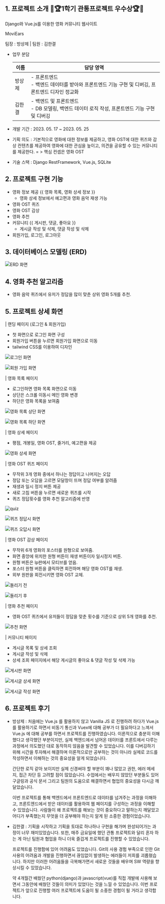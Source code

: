 ## 1. 프로젝트 소개 🎉🏆1학기 관통프로젝트 우수상🏆🎉

Django와 Vue.js를 이용한 영화 커뮤니티 웹사이트

MoviEars

팀장 : 방상제 | 팀원 : 김한결

- 업무 분담

  | 이름   | 담당 영역                                                                                           |
  | ------ | --------------------------------------------------------------------------------------------------- |
  | 방상제 | - 프론트엔드 <br> - 백엔드 데이터를 받아와 프론트엔드 기능 구현 및 디버깅, 프론트엔드 디자인 정교화 |
  | 김한결 | - 백엔드 및 프론트엔드 <br> - DB 모델링, 백엔드 데이터 로직 작성, 프론트엔드 기능 구현 및 디버깅    |

- 개발 기간 : 2023. 05. 17 ~ 2023. 05. 25

- 기획 의도 : 기본적으로 영화에 대한 정보를 제공하고, 영화 OST에 대한 퀴즈와 감상 컨텐츠를 제공하여 영화에 대한 관심을 높이고, 의견을 공유할 수 있는 커뮤니티를 제공한다.
  = > 핵심 컨셉은 영화 OST

- 기술 스택
  : Django RestFramework, Vue.js, SQLite

## 2. 프로젝트 구현 기능

- 영화 정보 제공 {{ 영화 목록, 영화 상세 정보 }}
  - 영화 상세 정보에서 예고편과 영화 음악 재생 가능
- 영화 OST 퀴즈
- 영화 OST 감상
- 영화 추천
- 커뮤니티 {{ 게시판, 댓글, 좋아요 }}
  - 게시글 작성 및 삭제, 댓글 작성 및 삭제
- 회원가입, 로그인, 로그아웃

## 3. 데이터베이스 모델링 (ERD)

![ERD 화면](https://github.com/JeBread/final/assets/50177492/6d6a64a1-7bc8-4e66-9350-ccd157fad082)

## 4. 영화 추천 알고리즘

- 영화 음악 퀴즈에서 유저가 정답을 많이 맞춘 상위 영화 5개를 추천.

## 5. 프로젝트 상세 화면

| 랜딩 페이지 (로그인 & 회원가입)

- 첫 화면으로 로그인 화면 구성
- 회원가입 버튼을 누르면 회원가입 화면으로 이동
- tailwind CSS를 이용하여 디자인

![로그인 화면](https://user-images.githubusercontent.com/50177492/240808947-e12cb755-c70f-4b45-9bb5-adf228cc0090.PNG)

![회원 가입 화면](https://user-images.githubusercontent.com/50177492/240808947-e12cb755-c70f-4b45-9bb5-adf228cc0090.PNG)

| 영화 목록 페이지

- 로그인하면 영화 목록 화면으로 이동
- 상단은 스크롤 이동시 메인 영화 변경
- 하단은 영화 목록을 보여줌

![영화 목록 상단 화면](https://user-images.githubusercontent.com/50177492/240808978-1d07d8a9-1b5a-4284-8a73-4ef565e3b33f.PNG)

![영화 목록 하단 화면](https://user-images.githubusercontent.com/50177492/240808982-abc3fccc-6d2a-4448-8a37-27a4a7ad8e05.PNG)

| 영화 상세 페이지

- 평점, 개봉일, 영화 OST, 줄거리, 예고편을 제공

![영화 상세 화면](https://user-images.githubusercontent.com/50177492/240808986-658d1987-4ac1-4e01-9ec0-5daef91f143f.PNG)

| 영화 OST 퀴즈 페이지

- 무작위 3개 영화 중에서 하나는 정답이고 나머지는 오답
- 정답 또는 오답을 고르면 모달창이 뜨며 정답 여부를 알려줌
- 재생과 일시 정지 버튼 제공
- 새로 고침 버튼을 누르면 새로운 퀴즈를 시작
- 퀴즈 정답횟수를 영화 추천 알고리즘에 반영

![quiz](https://github.com/JeBread/final/assets/50177492/824179fa-a9b7-4c64-ab42-4171174bcad1)

![퀴즈 정답시 화면](https://user-images.githubusercontent.com/50177492/240808956-4378f5a7-b026-4446-ad02-5a0fba87961d.PNG)

![퀴즈 오답시 화면](https://user-images.githubusercontent.com/50177492/240808959-c4b51fd4-d7dc-4cf2-b42f-d65cc4bf403a.PNG)

| 영화 OST 감상 페이지

- 무작위 6개 영화의 포스터를 원형으로 보여줌.
- 화면 중앙에 위치한 원형 버튼이 재생 버튼이자 일시정지 버튼.
- 원형 버튼은 lp판에서 모티브를 얻음.
- 포스터 원형 버튼을 클릭하면 회전하며 해당 영화 OST를 재생.
- 외부 원판을 회전시키면 영화 OST 교체.

![돌리기 전](https://user-images.githubusercontent.com/50177492/240808960-048573a2-575d-4cfe-8998-d4de6edef684.PNG)

![돌리기 후](https://user-images.githubusercontent.com/50177492/240808968-6de75a92-c4cc-473e-ac68-0d6790071a6b.PNG)

| 영화 추천 페이지

- 영화 OST 퀴즈에서 유저들이 정답을 맞춘 횟수를 기준으로 상위 5개 영화를 추천.

![추천 화면](https://user-images.githubusercontent.com/50177492/240808951-c5488907-5e15-49cf-a975-ffe623281e77.PNG)

| 커뮤니티 페이지

- 게시글 목록 및 상세 조회
- 게시글 작성 및 삭제
- 상세 조회 페이지에서 해당 게시글의 좋아요 & 댓글 작성 및 삭제 가능

![게시판 화면](https://user-images.githubusercontent.com/50177492/240808975-6f46a8ce-c4b7-4772-9b6d-e7dc288f7197.PNG)

![게시글 상세 화면](https://user-images.githubusercontent.com/50177492/240808995-912416b3-e0ce-4fc6-bc0f-c1a60175e005.PNG)

![게시글 작성 화면](https://user-images.githubusercontent.com/50177492/240808994-d6a6764e-fde6-473c-865e-49691cce41f8.PNG)

## 6. 프로젝트 후기

- 방상제 :
  처음에는 Vue.js 를 활용하지 않고 Vanilla JS 로 진행하려 하다가 Vue.js 를 활용하기로 하면서 비동기 통신과 Vuex에 대해 공부가 더 필요하다고 느껴서 Vue.js 에 대해 공부를 하면서 프로젝트를 진행하였습니다. 이론적으로 충분히 이해했다고 생각했던 부분이지만, 실제 백엔드에서 넘어온 데이터를 프론트에서 다루는 과정에서 의도했던 대로 동작하지 않음을 발견할 수 있었습니다. 이를 디버깅하기 위해 시간을 투자해서 해결하며 이론적으로만 공부하는 것이 아니라 실제로 코드를 작성하면서 이해하는 것의 중요성을 알게 되었습니다. <br>

  간단한 로직 같아 보이지만 실제 신경써야 할 부분이 꽤나 많았고 권한, 에러 메세지, 접근 차단 등 고려할 점이 많았습니다. 수업에서는 배우지 않았던 부분들도 있어 구글링과 공식 문서 그리고 팀원의 도움으로 해결하면서 협업의 중요성을 다시금 깨달았습니다. <br>

  이번 프로젝트를 통해 백엔드에서 프론트엔드로 데이터를 넘겨주는 과정을 이해하고, 프론트엔드에서 받은 데이터를 활용하여 웹 페이지를 구성하는 과정을 이해할 수 있었습니다. 사람들이 왜 프로젝트를 해보는 것이 중요하다고 말하는지 깨달았고 어디가 부족했는지 무엇을 더 공부해야 하는지 알게 된 소중한 경험이었습니다. <br>

- 김한결 :
  기획을 시작하고 기획을 토대로 하나하나 구현을 해가며 완성되어가는 과정이 너무 재미있었습니다. 또한, 매주 금요일에 했던 관통 프로젝트와 달리 혼자 하는 게 아닌 팀원과 협업을 하니 더욱 즐겁게 프로젝트를 진행할 수 있었습니다. <br>

  프로젝트를 진행함에 있어 어려움도 있었습니다. Git의 사용 경험 부족으로 인한 Git 사용의 어려움과 개발을 진행하면서 끊임없이 발생하는 에러들이 저희를 괴롭혔습니다. 하지만 이러한 어려움들을 극복해가면서 새로운 것들을 배우며 SW 역량을 향상시킬 수 있었습니다. <br>

  약 4개월간 배웠던 python(django)과 javascript(vue)를 직접 개발에 사용해 보면서 그동안에 배웠던 것들이 의미가 있었다는 것을 느낄 수 있었습니다. 이번 프로젝트가 앞으로 진행할 여러 프로젝트에 도움이 될 소중한 경험이 될 거라고 생각합니다.
